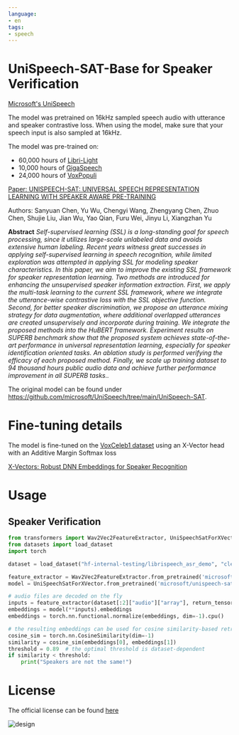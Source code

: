 ```yaml
---
language:
- en
tags:
- speech
---
```


# UniSpeech-SAT-Base for Speaker Verification

[Microsoft's UniSpeech](https://www.microsoft.com/en-us/research/publication/unispeech-unified-speech-representation-learning-with-labeled-and-unlabeled-data/)

The model was pretrained on 16kHz sampled speech audio with utterance and speaker contrastive loss. When using the model, make sure that your speech input is also sampled at 16kHz. 

The model was pre-trained on:

- 60,000 hours of [Libri-Light](https://arxiv.org/abs/1912.07875)
- 10,000 hours of [GigaSpeech](https://arxiv.org/abs/2106.06909)
- 24,000 hours of [VoxPopuli](https://arxiv.org/abs/2101.00390)

[Paper: UNISPEECH-SAT: UNIVERSAL SPEECH REPRESENTATION LEARNING WITH SPEAKER
AWARE PRE-TRAINING](https://arxiv.org/abs/2110.05752)

Authors: Sanyuan Chen, Yu Wu, Chengyi Wang, Zhengyang Chen, Zhuo Chen, Shujie Liu, Jian Wu, Yao Qian, Furu Wei, Jinyu Li, Xiangzhan Yu

**Abstract**
*Self-supervised learning (SSL) is a long-standing goal for speech processing, since it utilizes large-scale unlabeled data and avoids extensive human labeling. Recent years witness great successes in applying self-supervised learning in speech recognition, while limited exploration was attempted in applying SSL for modeling speaker characteristics. In this paper, we aim to improve the existing SSL framework for speaker representation learning. Two methods are introduced for enhancing the unsupervised speaker information extraction. First, we apply the multi-task learning to the current SSL framework, where we integrate the utterance-wise contrastive loss with the SSL objective function. Second, for better speaker discrimination, we propose an utterance mixing strategy for data augmentation, where additional overlapped utterances are created unsupervisely and incorporate during training. We integrate the proposed methods into the HuBERT framework. Experiment results on SUPERB benchmark show that the proposed system achieves state-of-the-art performance in universal representation learning, especially for speaker identification oriented tasks. An ablation study is performed verifying the efficacy of each proposed method. Finally, we scale up training dataset to 94 thousand hours public audio data and achieve further performance improvement in all SUPERB tasks..*

The original model can be found under https://github.com/microsoft/UniSpeech/tree/main/UniSpeech-SAT.

# Fine-tuning details

The model is fine-tuned on the [VoxCeleb1 dataset](https://www.robots.ox.ac.uk/~vgg/data/voxceleb/vox1.html) using an X-Vector head with an Additive Margin Softmax loss

[X-Vectors: Robust DNN Embeddings for Speaker Recognition](https://www.danielpovey.com/files/2018_icassp_xvectors.pdf)

# Usage

## Speaker Verification

```python
from transformers import Wav2Vec2FeatureExtractor, UniSpeechSatForXVector
from datasets import load_dataset
import torch

dataset = load_dataset("hf-internal-testing/librispeech_asr_demo", "clean", split="validation")

feature_extractor = Wav2Vec2FeatureExtractor.from_pretrained('microsoft/unispeech-sat-base-plus-sv')
model = UniSpeechSatForXVector.from_pretrained('microsoft/unispeech-sat-base-plus-sv')

# audio files are decoded on the fly
inputs = feature_extractor(dataset[:2]["audio"]["array"], return_tensors="pt")
embeddings = model(**inputs).embeddings
embeddings = torch.nn.functional.normalize(embeddings, dim=-1).cpu()

# the resulting embeddings can be used for cosine similarity-based retrieval
cosine_sim = torch.nn.CosineSimilarity(dim=-1)
similarity = cosine_sim(embeddings[0], embeddings[1])
threshold = 0.89  # the optimal threshold is dataset-dependent
if similarity < threshold:
    print("Speakers are not the same!")
```

# License

The official license can be found [here](https://github.com/microsoft/UniSpeech/blob/main/LICENSE)

![design](https://raw.githubusercontent.com/patrickvonplaten/scientific_images/master/UniSpeechSAT.png)